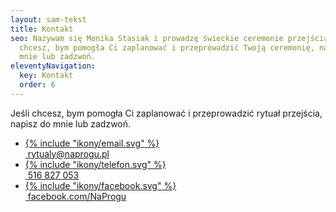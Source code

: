 ```yaml
---
layout: sam-tekst
title: Kontakt
seo: Nazywam się Monika Stasiak i prowadzę świeckie ceremonie przejścia. Jeśli
  chcesz, bym pomogła Ci zaplanować i przeprowadzić Twoją ceremonię, napisz do
  mnie lub zadzwoń.
eleventyNavigation:
  key: Kontakt
  order: 6
---
```

Jeśli chcesz, bym pomogła Ci zaplanować i przeprowadzić rytuał przejścia, napisz do mnie lub zadzwoń.

<ul class="text-xl xs:text-2xl !pl-0 !mt-10">
  <li class="!list-none"><a href="&#109;&#97;ilt&#111;&#58;rytua&#37;6Cy%&#52;0%6&#69;a%7&#48;%72ogu&#37;2&#69;&#37;&#55;&#48;&#108;" class="flex items-center gap-2"><div class="w-10">{% include "ikony/email.svg" %}</div>&nbsp;r&#121;&#116;ualy&#64;napr&#111;gu&#46;&#112;l</a></li>
  <li class="!list-none mt-6"><a href="tel:+48516827053" class="flex items-center gap-1"><div class="w-10">{% include "ikony/telefon.svg" %}</div>&nbsp;516&nbsp;827&nbsp;053</a></li>
  <li class="!list-none mt-6"><a href="https://www.facebook.com/NaProgu/" class="flex items-center gap-1"><div class="w-10">{% include "ikony/facebook.svg" %}</div>&nbsp;facebook.com/NaProgu</a></li>
</ul>